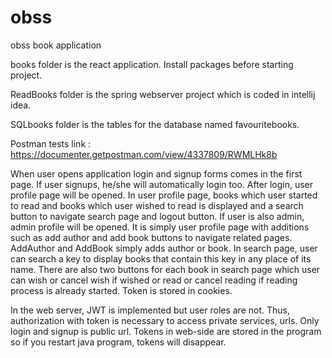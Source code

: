 # obss
obss book application

books folder is the react application. Install packages before starting project.

ReadBooks folder is the spring webserver project which is coded in intellij idea.

SQLbooks folder is the tables for the database named favouritebooks.

Postman tests link : https://documenter.getpostman.com/view/4337809/RWMLHk8b

When user opens application login and signup forms comes in the first page. If user signups, he/she will automatically login too. After login, user profile page will be opened. In user profile page, books which user started to read and books which user wished to read is displayed and a search button to navigate search page and logout button. If user is also admin, admin profile will be opened. It is simply user profile page with additions such as add author and add book buttons to navigate related pages. AddAuthor and AddBook simply adds author or book. In search page, user can search a key to display books that contain this key in any place of its name. There are also two buttons for each book in search page which user can wish or cancel wish if wished or read or cancel reading if reading process is already started. Token is stored in cookies.

In the web server, JWT is implemented but user roles are not. Thus, authorization with token is necessary to access private services, urls. Only login and signup is public url. Tokens in web-side are stored in the program so if you restart java program, tokens will disappear.  

